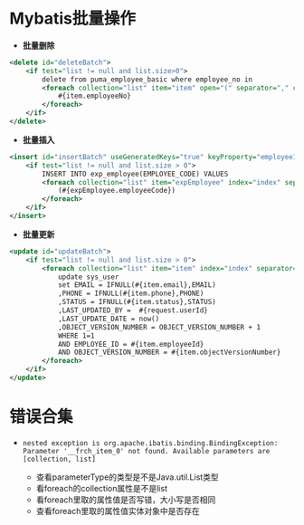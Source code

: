 # Mybatis批量操作

- **批量删除**

```XML
<delete id="deleteBatch">
    <if test="list != null and list.size>0">
        delete from puma_employee_basic where employee_no in
        <foreach collection="list" item="item" open="(" separator="," close=")">
            #{item.employeeNo}
        </foreach>
    </if>
</delete>
```

- **批量插入**

```xml
<insert id="insertBatch" useGeneratedKeys="true" keyProperty="employeeId">
    <if test="list != null and list.size > 0">
        INSERT INTO exp_employee(EMPLOYEE_CODE) VALUES
        <foreach collection="list" item="expEmployee" index="index" separator=",">
            (#{expEmployee.employeeCode})
        </foreach>
    </if>
</insert>
```

- **批量更新**

```xml
<update id="updateBatch">
    <if test="list != null and list.size > 0">
        <foreach collection="list" item="item" index="index" separator=";">
            update sys_user
            set EMAIL = IFNULL(#{item.email},EMAIL)
            ,PHONE = IFNULL(#{item.phone},PHONE)
            ,STATUS = IFNULL(#{item.status},STATUS)
            ,LAST_UPDATED_BY =  #{request.userId}
            ,LAST_UPDATE_DATE = now()
            ,OBJECT_VERSION_NUMBER = OBJECT_VERSION_NUMBER + 1
            WHERE 1=1
            AND EMPLOYEE_ID = #{item.employeeId}
            AND OBJECT_VERSION_NUMBER = #{item.objectVersionNumber}
        </foreach>
    </if>
</update>
```

# 错误合集

- ```shell
  nested exception is org.apache.ibatis.binding.BindingException: Parameter '__frch_item_0' not found. Available parameters are [collection, list]
  ```

  - 查看parameterType的类型是不是Java.util.List类型
  - 看foreach的collection属性是不是list
  - 看foreach里取的属性值是否写错，大小写是否相同
  - 查看foreach里取的属性值实体对象中是否存在